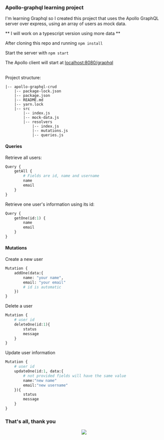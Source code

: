 ### Apollo-graphql learning project

I'm learning Graphql so I created this project that uses the Apollo GraphQL server over express, using an array of users as mock data.

** I will work on a typescript version using more data **

After cloning this repo and running `npm install`

Start the server with `npm start`

The Apollo client will start at  [localhost:8080/graphql](localhost:8080/graphql)


\
Project structure:

```
|-- apollo-graphql-crud
    |-- package-lock.json
    |-- package.json
    |-- README.md
    |-- yarn.lock
    |-- src
        |-- index.js
        |-- mock-data.js
        |-- resolvers
            |-- index.js
            |-- mutations.js
            |-- queries.js

```




#### Queries
Retrieve all users:

```graphql
Query {
    getAll {
        # Fields are id, name and username
        name
        email
    }
}
```

Retrieve one user's information using its id:

```graphql
Query {
    getOne(id:1) {
        name
        email
    }
}
```

#### Mutations

Create a new user
```graphql
Mutation {
    addOne(data:{
        name: "your name",
        email: "your email"
        # id is automatic
    }) 
}
```

Delete a user

```graphql
Mutation {
    # user id
    deleteOne(id:1){
        status
        message
    }
}
```

Update user information

```graphql
Mutation {
    # user id
    updateOne(id:1, data:{
        # not provided fields will have the same value
        name:"new name"
        email:"new username"
    }){
        status
        message
    }
}
```


### That's all, thank you

<center>

![](https://i.redd.it/h2f2fctnyl0z.jpg)

</center>
